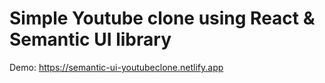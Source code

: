 # Simple Youtube clone using React & Semantic UI library 

Demo: https://semantic-ui-youtubeclone.netlify.app 
 
